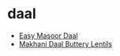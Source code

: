 # daal

 * [Easy Masoor Daal](index/e/easy-masoor-daal.json)
 * [Makhani Daal Buttery Lentils](index/m/makhani-daal-buttery-lentils.json)
